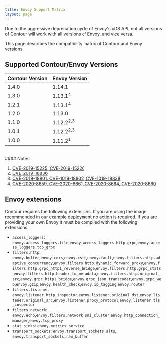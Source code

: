 ```yaml
---
title: Envoy Support Matrix
layout: page
---
```


Due to the aggressive deprecation cycle of Envoy's xDS API, not all versions of Contour will work with all versions of Envoy, and vice versa.

This page describes the compatibility matrix of Contour and Envoy versions.

## Supported Contour/Envoy Versions

| Contour Version | Envoy Version        |
| --------------- | :------------------- |
| 1.4.0           | 1.14.1               |
| 1.3.0           | 1.13.1<sup>4</sup>   |
| 1.2.1           | 1.13.1<sup>4</sup>   |
| 1.2.0           | 1.13.0               |
| 1.1.0           | 1.12.2<sup>2,3</sup> |
| 1.0.1           | 1.12.2<sup>2,3</sup> |
| 1.0.0           | 1.11.2<sup>1</sup>   |

<br>
#### Notes

1. [CVE-2019-15225, CVE-2019-15226][1]
2. [CVE-2019-18836][2]
3. [CVE-2019-18801. CVE-1019-18802, CVE-1019-18838][4]
4. [CVE-2020-8659, CVE-2020-8661, CVE-2020-8664, CVE-2020-8660][5]

## Envoy extensions

Contour requires the following extensions.
If you are using the image recommended in our [example deployment][3] no action is required.
If you are providing your own Envoy it must be compiled with the following extensions:

- `access_loggers`: `envoy.access_loggers.file`,`envoy.access_loggers.http_grpc`,`envoy.access_loggers.tcp_grpc`
- `filters.http`: `envoy.buffer`,`envoy.cors`,`envoy.csrf`,`envoy.fault`,`envoy.filters.http.adaptive_concurrency`,`envoy.filters.http.dynamic_forward_proxy`,`envoy.filters.http.grpc_http1_reverse_bridge`,`envoy.filters.http.grpc_stats`,`envoy.filters.http.header_to_metadata`,`envoy.filters.http.original_src`,`envoy.grpc_http1_bridge`,`envoy.grpc_json_transcoder`,`envoy.grpc_web`,`envoy.gzip`,`envoy.health_check`,`envoy.ip_tagging`,`envoy.router`
- `filters.listener`: `envoy.listener.http_inspector`,`envoy.listener.original_dst`,`envoy.listener.original_src`,`envoy.listener.proxy_protocol`,`envoy.listener.tls_inspector`
- `filters.network`: `envoy.echo`,`envoy.filters.network.sni_cluster`,`envoy.http_connection_manager`,`envoy.tcp_proxy`
- `stat_sinks`: `envoy.metrics_service`
- `transport_sockets`: `envoy.transport_sockets.alts`, `envoy.transport_sockets.raw_buffer`

[1]: https://groups.google.com/forum/#!topic/envoy-announce/Zo3ZEFuPWec
[2]: https://groups.google.com/d/msg/envoy-announce/3-8S992PUV4/t-egdelVDwAJ
[3]: {{site.github.repository_url}}/tree/{{site.github.latest_release.tag_name}}/examples/contour
[4]: https://groups.google.com/d/msg/envoy-announce/BjgUTDTKAu8/DTfMMSyCAgAJ
[5]: https://groups.google.com/forum/#!msg/envoy-announce/sVqmxy0un2s/8aq430xiHAAJ
